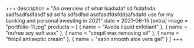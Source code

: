 +++
description = "An overview of what Isadsdaf sd fsdafsda sadfsadfsdfasdf sd sd fa sdfsdfsd asdfasdfdsfddsafsdafd use for my banking and personal investing in 2021"
date = 2021-06-15
[extra]
image = "portfolio-11.jpg"
products = [
  { name = "Aveda liquid exfoliant" }, 
  { name = "nufree soy soft wax" }, 
  { name = "cirepil wax removing oil" }, 
  { name = "finipil antiseptic cream" },
{ name = "satin smooth aloe vera gel" }
]
+++
